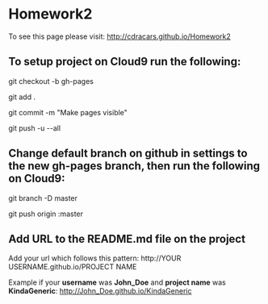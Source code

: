 Homework2
=========

To see this page please visit: http://cdracars.github.io/Homework2

To setup project on Cloud9 run the following:
--------------------
git checkout -b gh-pages

git add .

git commit -m "Make pages visible"

git push -u --all

Change default branch on github in settings to the new gh-pages branch, then run the following on Cloud9:
--------------------
git branch -D master

git push origin :master

Add URL to the README.md file on the project
---------------------
Add your url which follows this pattern: http://YOUR USERNAME.github.io/PROJECT NAME

Example if your **username** was **John_Doe** and **project name** was **KindaGeneric**: http://John_Doe.github.io/KindaGeneric
